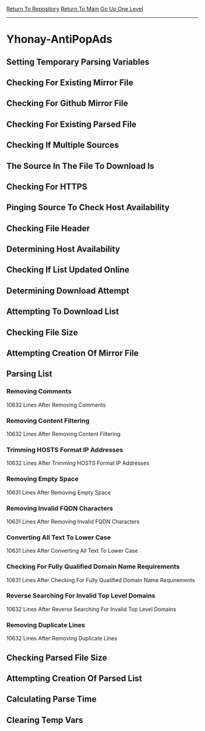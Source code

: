 [Return To Repository](https://github.com/deathbybandaid/piholeparser/)
[Return To Main](https://github.com/deathbybandaid/piholeparser/blob/master/RecentRunLogs/Mainlog.md)
[Go Up One Level](https://github.com/deathbybandaid/piholeparser/blob/master/RecentRunLogs/TopLevelScripts/30-Processing-External-Blacklists.md)
____________________________________
# Yhonay-AntiPopAds
## Setting Temporary Parsing Variables
## Checking For Existing Mirror File
## Checking For Github Mirror File
## Checking For Existing Parsed File
## Checking If Multiple Sources
## The Source In The File To Download Is
## Checking For HTTPS
## Pinging Source To Check Host Availability
## Checking File Header
## Determining Host Availability
## Checking If List Updated Online
## Determining Download Attempt
## Attempting To Download List
## Checking File Size
## Attempting Creation Of Mirror File
## Parsing List
### Removing Comments
10632 Lines After Removing Comments
### Removing Content Filtering
10632 Lines After Removing Content Filtering
### Trimming HOSTS Format IP Addresses
10632 Lines After Trimming HOSTS Format IP Addresses
### Removing Empty Space
10631 Lines After Removing Empty Space
### Removing Invalid FQDN Characters
10631 Lines After Removing Invalid FQDN Characters
### Converting All Text To Lower Case
10631 Lines After Converting All Text To Lower Case
### Checking For Fully Qualified Domain Name Requirements
10631 Lines After Checking For Fully Qualified Domain Name Requirements
### Reverse Searching For Invalid Top Level Domains
10632 Lines After Reverse Searching For Invalid Top Level Domains
### Removing Duplicate Lines
10632 Lines After Removing Duplicate Lines
## Checking Parsed File Size
## Attempting Creation Of Parsed List
## Calculating Parse Time
## Clearing Temp Vars
